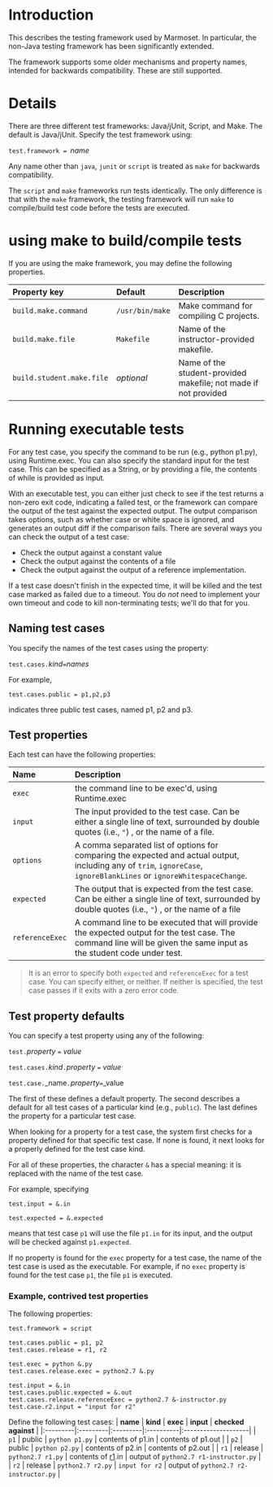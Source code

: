 # Introduction #

This describes the testing framework used by Marmoset. In particular, the non-Java testing framework has been significantly extended.

The framework supports some older mechanisms and property names, intended for backwards compatibility. These are still supported.


# Details #

There are three different test frameworks: Java/jUnit, Script, and Make. The default is Java/jUnit. Specify the test framework using:

`test.framework = `_name_

Any name other than `java`, `junit` or `script` is treated as `make` for backwards compatibility.

The `script` and `make` frameworks run tests identically. The only difference is that with the `make` framework, the testing framework will run `make` to compile/build test code before the tests are executed.

# using make to build/compile tests #

If you are using the make framework, you may define the following properties.

| **Property key** | **Default** | **Description** |
|:-----------------|:------------|:----------------|
| `build.make.command` | `/usr/bin/make` | Make command for compiling C projects. |
| `build.make.file` | `Makefile`  | Name of the instructor-provided makefile. |
| `build.student.make.file` | _optional_  | Name of the student-provided makefile; not made if not provided |

# Running executable tests #

For any test case, you specify the command to be run (e.g., python p1.py), using Runtime.exec. You can also specify the standard input for the test case. This can be specified as a String, or by providing a file, the contents of while is provided as input.

With an executable test, you can either just check to see if the test returns a non-zero exit code, indicating a failed test, or the framework can compare the output of the test against the expected output. The output comparison takes options, such as whether case or white space is ignored, and generates an output diff if the comparison fails. There are several ways you can check the output of a test case:
  * Check the output against a constant value
  * Check the output against the contents of a file
  * Check the output against the output of a reference implementation.

If a test case doesn't finish in the expected time, it will be killed and the test case marked as failed due to a timeout. You do _not_ need to implement your own timeout and code to kill non-terminating tests; we'll do that for you.


## Naming test cases ##

You specify the names of the test cases using the property:

`test.cases.`_kind_` = `_names_

For example,

`test.cases.public = p1,p2,p3`

indicates three public test cases, named p1, p2 and p3.

## Test properties ##

Each test can have the following properties:

| **Name** | **Description** |
|:---------|:----------------|
| `exec`   | the command line to be exec'd, using Runtime.exec |
| `input`  | The input provided to the test case. Can be either a single line of text, surrounded by double quotes (i.e., `"`) , or  the name of a file. |
| `options` | A comma separated list of options for comparing the expected and actual output, including any of `trim`,  `ignoreCase`, `ignoreBlankLines` or `ignoreWhitespaceChange`. |
| `expected` | The output that is expected from the test case. Can be either a single line of text, surrounded by double quotes (i.e., `"`) , or  the name of a file |
| `referenceExec` | A command line to be executed that will provide the expected output for the test case. The command line will be given the same input as the student code under test. |


> It is an error to specify both `expected` and `referenceExec` for a test case. You can specify either, or neither. If neither is specified,  the test case passes if it exits with a zero error code.

## Test property defaults ##

You can specify a test property using any of the following:

`test.`_property_ ` = ` _value_

`test.cases.`_kind_`.`_property_ ` = ` _value_

`test.case.`_name`.`_property_` = `_value

The first of these defines a default property. The second describes a default for all test cases of a particular kind (e.g., `public`). The last defines the property for a particular test case.

When looking for a property for a test case, the system first checks for a property defined for that specific test case. If none is found, it next looks for a properly defined for the test case kind.

For all of these properties, the character `&` has a special meaning: it is replaced with the name of the test case.

For example, specifying

`test.input = &.in`

`test.expected = &.expected`

means that test case `p1` will use the file `p1.in` for its input, and the output will be checked against `p1.expected`.

If no property is found for the `exec` property for a test case, the name of the test case is used as the executable. For example, if no `exec` property is found for the test case `p1`, the file `p1` is executed.

### Example, contrived test properties ###

The following properties:
```
test.framework = script

test.cases.public = p1, p2
test.cases.release = r1, r2

test.exec = python &.py
test.cases.release.exec = python2.7 &.py

test.input = &.in
test.cases.public.expected = &.out
test.cases.release.referenceExec = python2.7 &-instructor.py
test.case.r2.input = "input for r2"
```

Define the following test cases:
| **name** | **kind** | **exec** | **input** | **checked against** |
|:---------|:---------|:---------|:----------|:--------------------|
| `p1`     | public   | `python p1.py` | contents of p1.in | contents of p1.out  |
| `p2`     | public   | `python p2.py` | contents of p2.in | contents of p2.out  |
| `r1`     | release  | `python2.7 r1.py` | contents of [r1](https://code.google.com/p/marmoset/source/detail?r=1).in | output of  `python2.7 r1-instructor.py` |
| `r2`     | release  | `python2.7 r2.py` | `input for r2` | output of  `python2.7 r2-instructor.py` |